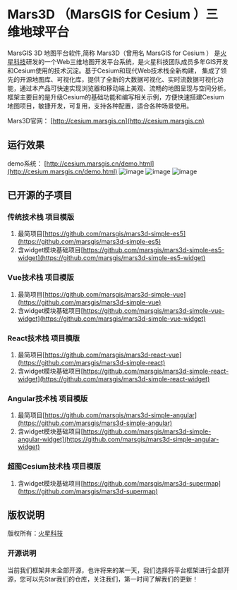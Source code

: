 # Mars3D （MarsGIS for Cesium ）三维地球平台
 
MarsGIS 3D 地图平台软件,简称 Mars3D（曾用名 MarsGIS for Cesium ） 是[火星科技](http://www.marsgis.cn/)研发的一个Web三维地图开发平台系统，是火星科技团队成员多年GIS开发和Cesium使用的技术沉淀。基于Cesium和现代Web技术栈全新构建， 集成了领先的开源地图库、可视化库，提供了全新的大数据可视化、实时流数据可视化功能，通过本产品可快速实现浏览器和移动端上美观、流畅的地图呈现与空间分析。 框架主要目的是升级Cesium的基础功能和编写相关示例，方便快速搭建Cesium地图项目，敏捷开发，可复用，支持各种配置，适合各种场景使用。

 
Mars3D官网： [http://cesium.marsgis.cn](http://cesium.marsgis.cn)

## 运行效果 

demo系统： [http://cesium.marsgis.cn/demo.html](http://cesium.marsgis.cn/demo.html) 
 ![image](http://cesium.marsgis.cn/docs/img/project/1.jpg)
 ![image](http://cesium.marsgis.cn/docs/img/project/3.jpg)
 ![image](http://cesium.marsgis.cn/docs/img/project/4.jpg)

 
## 已开源的子项目 

### 传统技术栈 项目模版
1. 最简项目[https://github.com/marsgis/mars3d-simple-es5](https://github.com/marsgis/mars3d-simple-es5)
2. 含widget模块基础项目[https://github.com/marsgis/mars3d-simple-es5-widget](https://github.com/marsgis/mars3d-simple-es5-widget)

### Vue技术栈 项目模版
1. 最简项目[https://github.com/marsgis/mars3d-simple-vue](https://github.com/marsgis/mars3d-simple-vue)
2. 含widget模块基础项目[https://github.com/marsgis/mars3d-simple-vue-widget](https://github.com/marsgis/mars3d-simple-vue-widget)
 
### React技术栈 项目模版
1. 最简项目[https://github.com/marsgis/mars3d-react-vue](https://github.com/marsgis/mars3d-simple-react)
2. 含widget模块基础项目[https://github.com/marsgis/mars3d-simple-react-widget](https://github.com/marsgis/mars3d-simple-react-widget)
 
### Angular技术栈 项目模版
1. 最简项目[https://github.com/marsgis/mars3d-simple-angular](https://github.com/marsgis/mars3d-simple-angular)
2. 含widget模块基础项目[https://github.com/marsgis/mars3d-simple-angular-widget](https://github.com/marsgis/mars3d-simple-angular-widget)
 

### 超图Cesium技术栈 项目模版
1. 含widget模块基础项目[https://github.com/marsgis/mars3d-supermap](https://github.com/marsgis/mars3d-supermap)



## 版权说明
版权所有：[火星科技](http://www.marsgis.cn/)

### 开源说明
当前我们框架并未全部开源，也许将来的某一天，我们选择将平台框架进行全部开源，您可以先Star我们的仓库，关注我们，第一时间了解我们的更新！

